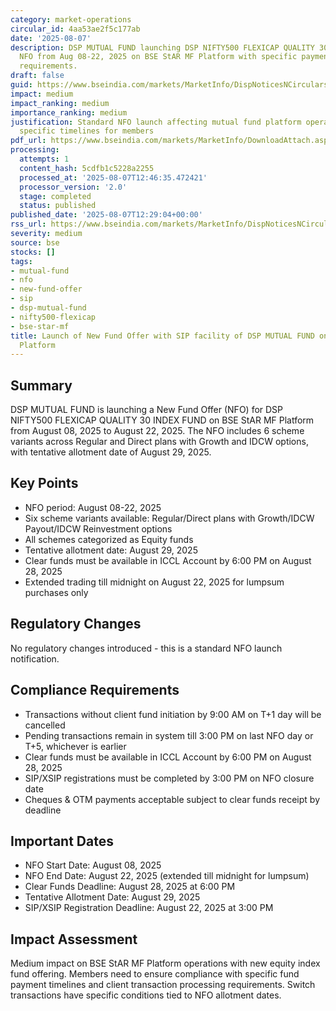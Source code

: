 ```yaml
---
category: market-operations
circular_id: 4aa53ae2f5c177ab
date: '2025-08-07'
description: DSP MUTUAL FUND launching DSP NIFTY500 FLEXICAP QUALITY 30 INDEX FUND
  NFO from Aug 08-22, 2025 on BSE StAR MF Platform with specific payment and allotment
  requirements.
draft: false
guid: https://www.bseindia.com/markets/MarketInfo/DispNoticesNCirculars.aspx?Noticeid={A51A36FF-84DE-4B26-BDB9-64D31D548F6F}&noticeno=20250807-36&dt=08/07/2025&icount=36&totcount=37&flag=0
impact: medium
impact_ranking: medium
importance_ranking: medium
justification: Standard NFO launch affecting mutual fund platform operations with
  specific timelines for members
pdf_url: https://www.bseindia.com/markets/MarketInfo/DownloadAttach.aspx?id=20250807-36&attachedId=
processing:
  attempts: 1
  content_hash: 5cdfb1c5228a2255
  processed_at: '2025-08-07T12:46:35.472421'
  processor_version: '2.0'
  stage: completed
  status: published
published_date: '2025-08-07T12:29:04+00:00'
rss_url: https://www.bseindia.com/markets/MarketInfo/DispNoticesNCirculars.aspx?Noticeid={A51A36FF-84DE-4B26-BDB9-64D31D548F6F}&noticeno=20250807-36&dt=08/07/2025&icount=36&totcount=37&flag=0
severity: medium
source: bse
stocks: []
tags:
- mutual-fund
- nfo
- new-fund-offer
- sip
- dsp-mutual-fund
- nifty500-flexicap
- bse-star-mf
title: Launch of New Fund Offer with SIP facility of DSP MUTUAL FUND on BSE StAR MF
  Platform
---
```


## Summary

DSP MUTUAL FUND is launching a New Fund Offer (NFO) for DSP NIFTY500 FLEXICAP QUALITY 30 INDEX FUND on BSE StAR MF Platform from August 08, 2025 to August 22, 2025. The NFO includes 6 scheme variants across Regular and Direct plans with Growth and IDCW options, with tentative allotment date of August 29, 2025.

## Key Points

- NFO period: August 08-22, 2025
- Six scheme variants available: Regular/Direct plans with Growth/IDCW Payout/IDCW Reinvestment options
- All schemes categorized as Equity funds
- Tentative allotment date: August 29, 2025
- Clear funds must be available in ICCL Account by 6:00 PM on August 28, 2025
- Extended trading till midnight on August 22, 2025 for lumpsum purchases only

## Regulatory Changes

No regulatory changes introduced - this is a standard NFO launch notification.

## Compliance Requirements

- Transactions without client fund initiation by 9:00 AM on T+1 day will be cancelled
- Pending transactions remain in system till 3:00 PM on last NFO day or T+5, whichever is earlier
- Clear funds must be available in ICCL Account by 6:00 PM on August 28, 2025
- SIP/XSIP registrations must be completed by 3:00 PM on NFO closure date
- Cheques & OTM payments acceptable subject to clear funds receipt by deadline

## Important Dates

- NFO Start Date: August 08, 2025
- NFO End Date: August 22, 2025 (extended till midnight for lumpsum)
- Clear Funds Deadline: August 28, 2025 at 6:00 PM
- Tentative Allotment Date: August 29, 2025
- SIP/XSIP Registration Deadline: August 22, 2025 at 3:00 PM

## Impact Assessment

Medium impact on BSE StAR MF Platform operations with new equity index fund offering. Members need to ensure compliance with specific fund payment timelines and client transaction processing requirements. Switch transactions have specific conditions tied to NFO allotment dates.